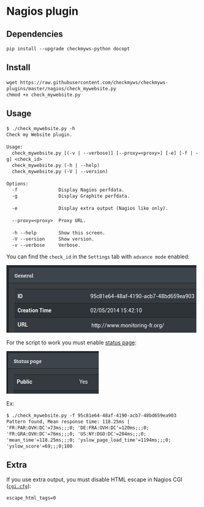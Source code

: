 # Nagios plugin

## Dependencies

    pip install --upgrade checkmyws-python docopt

## Install
```
wget https://raw.githubusercontent.com/checkmyws/checkmyws-plugins/master/nagios/check_mywebsite.py
chmod +x check_mywebsite.py
```

## Usage

```
$ ./check_mywebsite.py -h
Check my Website plugin.

Usage:
  check_mywebsite.py [(-v | --verbose)] [--proxy=<proxy>] [-e] [-f | -g] <check_id>
  check_mywebsite.py (-h | --help)
  check_mywebsite.py (-V | --version)

Options:
  -f               Display Nagios perfdata.
  -g               Display Graphite perfdata.

  -e               Display extra output (Nagios like only).

  --proxy=<proxy>  Proxy URL.

  -h --help        Show this screen.
  -V --version     Show version.
  -v --verbose     Verbose.
```

You can find the `check_id` in the `Settings` tab with `advance mode` enabled:

![](../doc/check_id.jpg)


For the script to work you must enable [status page](http://wooster.checkmy.ws/2014/05/checkmyws-status-page/):

![](../doc/status_page.jpg)

Ex:

    $ ./check_mywebsite.py -f 95c81e64-48af-4190-acb7-48bd659ea903
    Pattern found, Mean response time: 118.25ms | 'FR:PAR:OVH:DC'=73ms;;;0; 'DE:FRA:OVH:DC'=120ms;;;0; 'FR:GRA:OVH:DC'=76ms;;;0; 'US:NY:DGO:DC'=204ms;;;0; 'mean_time'=118.25ms;;;0; 'yslow_page_load_time'=1194ms;;;0; 'yslow_score'=69;;;0;100

## Extra

If you use extra output, you must disable HTML escape in Nagios CGI ([`cgi.cfg`](http://nagios.sourceforge.net/docs/3_0/configcgi.html)):

    escape_html_tags=0

